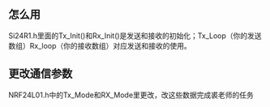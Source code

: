 ## 怎么用

Si24R1.h里面的Tx_Init()和Rx_Init()是发送和接收的初始化；Tx_Loop（你的发送数组）Rx_loop（你的接收数组）对应发送和接收的使用。

## 更改通信参数

NRF24L01.h中的Tx_Mode和RX_Mode里更改，改这些数据完成裘老师的任务